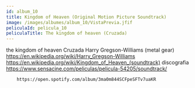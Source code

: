 ```yaml
---
id: album_10
title: Kingdom of Heaven (Original Motion Picture Soundtrack)
image: /images/albumes/album_10/VistaPrevia.jfif
peliculaId: pelicula_10
peliculaTitle: The kingdom of heaven (Cruzada)
---
```


the kingdom of heaven Cruzada
	Harry Gregson-Williams (metal gear)
		https://en.wikipedia.org/wiki/Harry_Gregson-Williams
		https://en.wikipedia.org/wiki/Kingdom_of_Heaven_(soundtrack)
	discografia
		https://www.sensacine.com/peliculas/pelicula-54205/soundtrack/

		https://open.spotify.com/album/3ma0m844SCFpeSFTv7uaKR